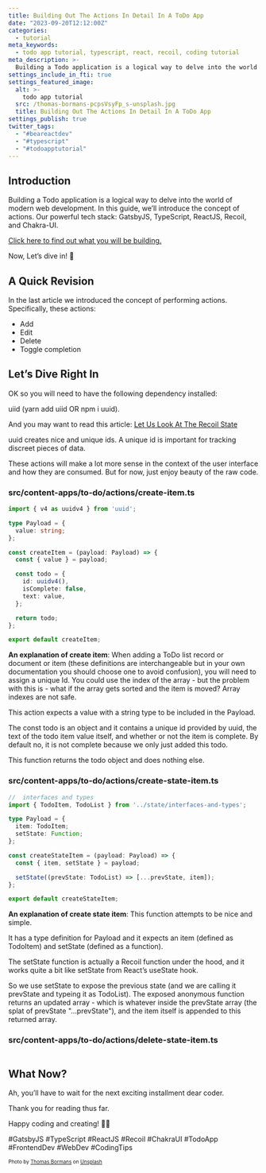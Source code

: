 ```yaml
---
title: Building Out The Actions In Detail In A ToDo App
date: "2023-09-20T12:12:00Z"
categories:
  - tutorial
meta_keywords:
  - todo app tutorial, typescript, react, recoil, coding tutorial
meta_description: >-
  Building a Todo application is a logical way to delve into the world of modern web development. In this guide, we’ll introduce the concept of actions. Our powerful tech stack: #GatsbyJS, #TypeScript, #ReactJS, #Recoil, and #ChakraUI. Let’s dive in! 🚀
settings_include_in_fti: true
settings_featured_image:
  alt: >-
    todo app tutorial
  src: /thomas-bormans-pcpsVsyFp_s-unsplash.jpg
  title: Building Out The Actions In Detail In A ToDo App
settings_publish: true
twitter_tags:
  - "#beareactdev"
  - "#typescript"
  - "#todoapptutorial"
---
```


## Introduction

Building a Todo application is a logical way to delve into the world of modern web development. In this guide, we’ll introduce the concept of actions. Our powerful tech stack: GatsbyJS, TypeScript, ReactJS, Recoil, and Chakra-UI.

<a href="https://beareact.dev/apps/to-do/" target="_blank">Click here to find out what you will be building.</a>

Now, Let’s dive in! 🚀

## A Quick Revision

In the last article we introduced the concept of performing actions. Specifically, these actions:

* Add
* Edit
* Delete
* Toggle completion

## Let’s Dive Right In

OK so you will need to have the following dependency installed:

uiid (yarn add uiid OR npm i uuid).

And you may want to read this article: <a href="https://beareact.dev/todo-let-us-look-at-the-recoil-state/" target="_blank">Let Us Look At The Recoil State</a>

uuid creates nice and unique ids. A unique id is important for tracking discreet pieces of data.

These actions will make a lot more sense in the context of the user interface and how they are consumed. But for now, just enjoy beauty of the raw code.

### src/content-apps/to-do/actions/create-item.ts

```typescript
import { v4 as uuidv4 } from 'uuid';

type Payload = {
  value: string;
};

const createItem = (payload: Payload) => {
  const { value } = payload;

  const todo = {
    id: uuidv4(),
    isComplete: false,
    text: value,
  };

  return todo;
};

export default createItem;
```

**An explanation of create item**: When adding a ToDo list record or document or item (these definitions are interchangeable but in your own documentation you should choose one to avoid confusion), you will need to assign a unique Id. You could use the index of the array - but the problem with this is - what if the array gets sorted and the item is moved? Array indexes are not safe.

This action expects a value with a string type to be included in the Payload.

The const todo is an object and it contains a unique id provided by uuid, the text of the todo item value itself, and whether or not the item is complete. By default no, it is not complete because we only just added this todo.

This function returns the todo object and does nothing else.

### src/content-apps/to-do/actions/create-state-item.ts

```typescript
//  interfaces and types
import { TodoItem, TodoList } from '../state/interfaces-and-types';

type Payload = {
  item: TodoItem;
  setState: Function;
};

const createStateItem = (payload: Payload) => {
  const { item, setState } = payload;

  setState((prevState: TodoList) => [...prevState, item]);
};

export default createStateItem;
```

**An explanation of create state item**: This function attempts to be nice and simple.

It has a type definition for Payload and it expects an item (defined as TodoItem) and setState (defined as a function).

The setState function is actually a Recoil function under the hood, and it works quite a bit like setState from React’s useState hook.

So we use setState to expose the previous state (and we are calling it prevState and typeing it as TodoList). The exposed anonymous function returns an updated array - which is whatever inside the prevState array (the splat of prevState "...prevState"), and the item itself is appended to this returned array.

### src/content-apps/to-do/actions/delete-state-item.ts

```typescript

```


## What Now?

Ah, you’ll have to wait for the next exciting installment dear coder.

Thank you for reading thus far.

Happy coding and creating! 🌟🎉

\#GatsbyJS #TypeScript #ReactJS #Recoil #ChakraUI #TodoApp #FrontendDev #WebDev #CodingTips

<p/>

<span style="font-size:10px">
Photo by <a href="https://unsplash.com/@thomasbormans?utm_source=unsplash&utm_medium=referral&utm_content=creditCopyText">Thomas Bormans</a> on <a href="https://unsplash.com/photos/pcpsVsyFp_s?utm_source=unsplash&utm_medium=referral&utm_content=creditCopyText">Unsplash</a>
</span>
